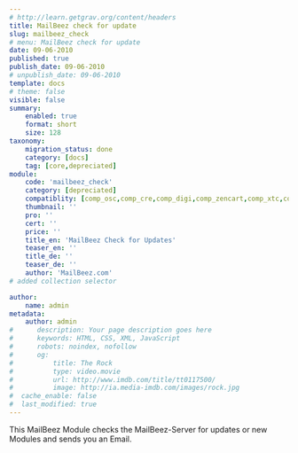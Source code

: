 ```yaml
---
# http://learn.getgrav.org/content/headers
title: MailBeez check for update
slug: mailbeez_check
# menu: MailBeez check for update
date: 09-06-2010
published: true
publish_date: 09-06-2010
# unpublish_date: 09-06-2010
template: docs
# theme: false
visible: false
summary:
    enabled: true
    format: short
    size: 128
taxonomy:
    migration_status: done
    category: [docs]
    tag: [core,depreciated]
module:
    code: 'mailbeez_check'
    category: [depreciated]
    compatiblity: [comp_osc,comp_cre,comp_digi,comp_zencart,comp_xtc,comp_gambio]
    thumbnail: ''
    pro: ''
    cert: ''
    price: ''
    title_en: 'MailBeez Check for Updates'
    teaser_en: ''
    title_de: ''
    teaser_de: ''
    author: 'MailBeez.com'
# added collection selector

author:
    name: admin
metadata:
    author: admin
#      description: Your page description goes here
#      keywords: HTML, CSS, XML, JavaScript
#      robots: noindex, nofollow
#      og:
#          title: The Rock
#          type: video.movie
#          url: http://www.imdb.com/title/tt0117500/
#          image: http://ia.media-imdb.com/images/rock.jpg
#  cache_enable: false
#  last_modified: true
---
```


This MailBeez Module checks the MailBeez-Server for updates or new Modules and sends you an Email.


